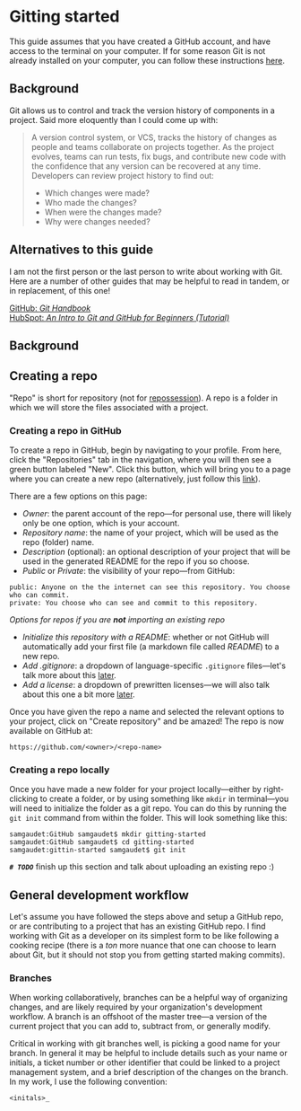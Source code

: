 # Gitting started

This guide assumes that you have created a GitHub account, and have access to the terminal on your computer. If for some reason Git is not already installed on your computer, you can follow these instructions [here](https://git-scm.com/book/en/v2/Getting-Started-Installing-Git).

## Background

Git allows us to control and track the version history of components in a project. Said more eloquently than I could come up with:

> A version control system, or VCS, tracks the history of changes as people and teams collaborate on projects together. As the project evolves, teams can run tests, fix bugs, and contribute new code with the confidence that any version can be recovered at any time. Developers can review project history to find out:
>
> - Which changes were made?
> - Who made the changes?
> - When were the changes made?
> - Why were changes needed?

## Alternatives to this guide

I am not the first person or the last person to write about working with Git. Here are a number of other guides that may be helpful to read in tandem, or in replacement, of this one!

[GitHub: _Git Handbook_](https://guides.github.com/introduction/git-handbook/)  
[HubSpot: _An Intro to Git and GitHub for Beginners (Tutorial)_](https://product.hubspot.com/blog/git-and-github-tutorial-for-beginners)

## Background

## Creating a repo

"Repo" is short for repository (not for [repossession](https://m.media-amazon.com/images/M/MV5BNzdkMzVhNTgtMjlhNC00M2JkLWI3MzktYzdkNzYxNTk1NjcwXkEyXkFqcGdeQXVyMTQxNzMzNDI@._V1_SY1000_CR0,0,653,1000_AL_.jpg)). A repo is a folder in which we will store the files associated with a project.

### Creating a repo in GitHub

To create a repo in GitHub, begin by navigating to your profile. From here, click the "Repositories" tab in the navigation, where you will then see a green button labeled "New". Click this button, which will bring you to a page where you can create a new repo (alternatively, just follow this [link](https://github.com/new)).

There are a few options on this page:

- _Owner_: the parent account of the repo&mdash;for personal use, there will likely only be one option, which is your account.
- _Repository name_: the name of your project, which will be used as the repo (folder) name.
- _Description_ (optional): an optional description of your project that will be used in the generated README for the repo if you so choose.
- _Public_ or _Private_: the visibility of your repo&mdash;from GitHub:

```
public: Anyone on the the internet can see this repository. You choose who can commit.
private: You choose who can see and commit to this repository.
```

_Options for repos if you are **not** importing an existing repo_

- _Initialize this repository with a README_: whether or not GitHub will automatically add your first file (a markdown file called _README_) to a new repo.
- _Add .gitignore_: a dropdown of language-specific `.gitignore` files&mdash;let's talk more about this [later]().
- _Add a license_: a dropdown of prewritten licenses&mdash;we will also talk about this one a bit more [later]().

Once you have given the repo a name and selected the relevant options to your project, click on "Create repository" and be amazed! The repo is now available on GitHub at:

```
https://github.com/<owner>/<repo-name>
```

### Creating a repo locally

Once you have made a new folder for your project locally&mdash;either by right-clicking to create a folder, or by using something like `mkdir` in terminal&mdash;you will need to initialize the folder as a git repo. You can do this by running the `git init` command from within the folder. This will look something like this:

```
samgaudet:GitHub samgaudet$ mkdir gitting-started
samgaudet:GitHub samgaudet$ cd gitting-started
samgaudet:gittin-started samgaudet$ git init
```

_**`# TODO`**_ finish up this section and talk about uploading an existing repo :)

## General development workflow

Let's assume you have followed the steps above and setup a GitHub repo, or are contributing to a project that has an existing GitHub repo. I find working with Git as a developer on its simplest form to be like following a cooking recipe (there is a _ton_ more nuance that one can choose to learn about Git, but it should not stop you from getting started making commits).

### Branches

When working collaboratively, branches can be a helpful way of organizing changes, and are likely required by your organization's development workflow. A branch is an offshoot of the master tree&mdash;a version of the current project that you can add to, subtract from, or generally modify.

Critical in working with git branches well, is picking a good name for your branch. In general it may be helpful to include details such as your name or initials, a ticket number or other identifier that could be linked to a project management system, and a brief description of the changes on the branch. In my work, I use the following convention:

```
<initals>_
```
